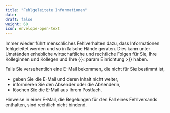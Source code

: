 ```yaml
---
title: "Fehlgeleitete Informationen"
date: 
draft: false
weight: 60
icon: envelope-open-text
---
```


Immer wieder führt menschliches Fehlverhalten dazu, dass Informationen fehlgeleitet werden und so in falsche Hände geraten. Dies kann unter Umständen erhebliche wirtschaftliche und rechtliche Folgen für Sie, Ihre Kolleginnen und Kollegen und Ihre {{< param Einrichtung >}} haben.

Falls Sie versehentlich eine E-Mail bekommen, die nicht für Sie bestimmt ist,

- geben Sie die E-Mail und deren Inhalt nicht weiter,
- informieren Sie den Absender oder die Absenderin,
- löschen Sie die E-Mail aus Ihrem Postfach.

Hinweise in einer E-Mail, die Regelungen für den Fall eines Fehlversands enthalten, sind rechtlich nicht bindend.



